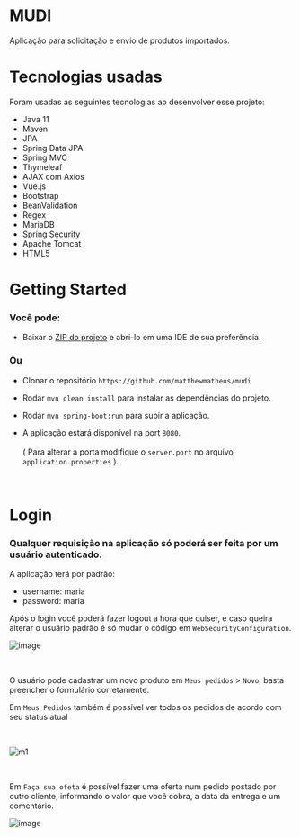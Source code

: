 # MUDI
Aplicação para solicitação e envio de produtos importados.


# Tecnologias usadas

Foram usadas as seguintes tecnologias ao desenvolver esse projeto:

- Java 11
- Maven
- JPA
- Spring Data JPA
- Spring MVC
- Thymeleaf
- AJAX com Axios
- Vue.js
- Bootstrap
- BeanValidation
- Regex
- MariaDB
- Spring Security
- Apache Tomcat
- HTML5


# Getting Started

### Você pode: 

- Baixar o [ZIP do projeto](https://github.com/matthewmatheus/mudi/archive/refs/heads/master.zip) e abri-lo em uma IDE de sua preferência.

### Ou

- Clonar o repositório `https://github.com/matthewmatheus/mudi`


- Rodar `mvn clean install` para instalar as dependências do projeto.

- Rodar `mvn spring-boot:run` para subir a aplicação.

- A aplicação estará disponível na port `8080`. <br> <br>
( Para alterar a porta modifique o `server.port` no arquivo `application.properties` ).

<br> 

# Login
### Qualquer requisição na aplicação só poderá ser feita por um usuário autenticado.

A aplicação terá por padrão:
- username: maria 
- password: maria



Após o login você poderá fazer logout a hora que quiser, e caso queira alterar o usuário padrão é só mudar o código em `WebSecurityConfiguration`.

![image](https://user-images.githubusercontent.com/101140467/211859512-c3e84ac7-05e4-49da-aa16-3060cc5443c7.png)



<br>

O usuário pode cadastrar um novo produto em `Meus pedidos` > `Novo`, basta preencher o formulário corretamente.

Em `Meus Pedidos` também é possível ver todos os pedidos de acordo com seu status atual 

<br>

![m1](https://user-images.githubusercontent.com/101140467/211859147-605f9865-b8e6-423c-8252-ceee0f0eef21.jpg)

<br>

Em `Faça sua ofeta` é possível fazer uma oferta num pedido postado por outro cliente, informando o valor que você cobra, a data da entrega e um comentário.

![image](https://user-images.githubusercontent.com/101140467/211860445-553ac77c-827c-4102-9043-1e356876631e.png)







